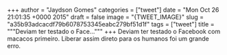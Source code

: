 
+++
author = "Jaydson Gomes"
categories = ["tweet"]
date = "Mon Oct 26 21:01:35 +0000 2015"
draft = false
image = "{TWEET_IMAGE}"
slug = "a35b93adcacdf79b6078753345eabc279bf51d1f"
tags = ["tweet"]
title = """Deviam ter testado o Face..."""
+++
Deviam ter testado o Facebook com macacos primeiro. Liberar assim direto para os humanos foi um grande erro.
